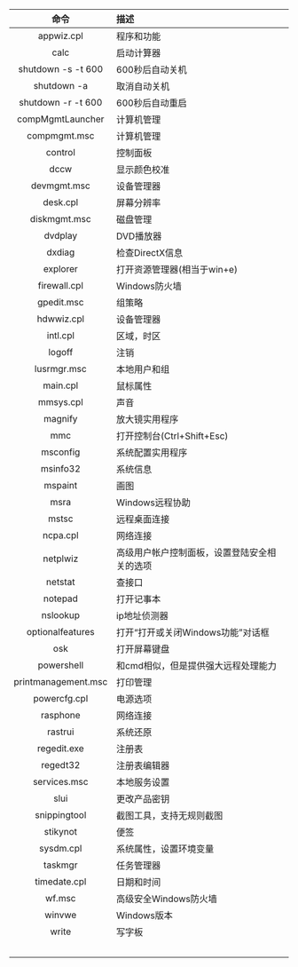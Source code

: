 |        命令         | 描述                                         |
| :-----------------: | :------------------------------------------- |
|     appwiz.cpl      | 程序和功能                                   |
|        calc         | 启动计算器                                   |
| shutdown -s -t 600  | 600秒后自动关机                              |
|     shutdown -a     | 取消自动关机                                 |
| shutdown -r -t 600  | 600秒后自动重启                              |
|  compMgmtLauncher   | 计算机管理                                   |
|    compmgmt.msc     | 计算机管理                                   |
|       control       | 控制面板                                     |
|        dccw         | 显示颜色校准                                 |
|     devmgmt.msc     | 设备管理器                                   |
|      desk.cpl       | 屏幕分辨率                                   |
|    diskmgmt.msc     | 磁盘管理                                     |
|       dvdplay       | DVD播放器                                    |
|       dxdiag        | 检查DirectX信息                              |
|      explorer       | 打开资源管理器(相当于win+e)                  |
|    firewall.cpl     | Windows防火墙                                |
|     gpedit.msc      | 组策略                                       |
|     hdwwiz.cpl      | 设备管理器                                   |
|      intl.cpl       | 区域，时区                                   |
|       logoff        | 注销                                         |
|     lusrmgr.msc     | 本地用户和组                                 |
|      main.cpl       | 鼠标属性                                     |
|      mmsys.cpl      | 声音                                         |
|       magnify       | 放大镜实用程序                               |
|         mmc         | 打开控制台(Ctrl+Shift+Esc)                   |
|      msconfig       | 系统配置实用程序                             |
|      msinfo32       | 系统信息                                     |
|       mspaint       | 画图                                         |
|        msra         | Windows远程协助                              |
|        mstsc        | 远程桌面连接                                 |
|      ncpa.cpl       | 网络连接                                     |
|      netplwiz       | 高级用户帐户控制面板，设置登陆安全相关的选项 |
|       netstat       | 查接口                                       |
|       notepad       | 打开记事本                                   |
|      nslookup       | ip地址侦测器                                 |
|  optionalfeatures   | 打开“打开或关闭Windows功能”对话框            |
|         osk         | 打开屏幕键盘                                 |
|     powershell      | 和cmd相似，但是提供强大远程处理能力          |
| printmanagement.msc | 打印管理                                     |
|    powercfg.cpl     | 电源选项                                     |
|      rasphone       | 网络连接                                     |
|       rastrui       | 系统还原                                     |
|     regedit.exe     | 注册表                                       |
|      regedt32       | 注册表编辑器                                 |
|    services.msc     | 本地服务设置                                 |
|        slui         | 更改产品密钥                                 |
|    snippingtool     | 截图工具，支持无规则截图                     |
|      stikynot       | 便签                                         |
|      sysdm.cpl      | 系统属性，设置环境变量                       |
|       taskmgr       | 任务管理器                                   |
|    timedate.cpl     | 日期和时间                                   |
|       wf.msc        | 高级安全Windows防火墙                        |
|       winvwe        | Windows版本                                  |
|        write        | 写字板                                       |
|                     |                                              |
|                     |                                              |
|                     |                                              |
|                     |                                              |
|                     |                                              |

